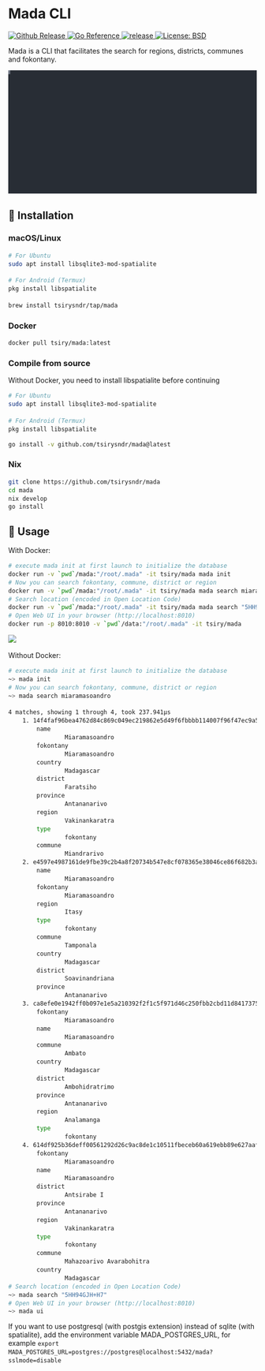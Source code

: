 # Mada CLI

<p>
  <a href="https://github.com/tsirysndr/mada/releases/latest" target="_blank">
    <img alt="Github Release" src="https://img.shields.io/github/release/tsirysndr/mada.svg" />
  </a>
 <a href="https://pkg.go.dev/github.com/tsirysndr/mada" target="_blank">
        <img alt="Go Reference" src="https://pkg.go.dev/badge/github.com/tsirysndr/mada" />
 </a>
  <a href="https://github.com/tsirysndr/mada/actions/workflows/release.yml" target="_blank">
    <img alt="release" src="https://github.com/tsirysndr/mada/actions/workflows/release.yml/badge.svg" />
  </a>
  <a href="LICENSE" target="_blank">
    <img alt="License: BSD" src="https://img.shields.io/badge/License-BSD-cyan.svg" />
  </a>
</p>

Mada is a CLI that facilitates the search for regions, districts, communes and fokontany.

<img width="800"  src="./preview.svg" />

## 🚚 Installation

### macOS/Linux

```bash
# For Ubuntu
sudo apt install libsqlite3-mod-spatialite

# For Android (Termux)
pkg install libspatialite

brew install tsirysndr/tap/mada
```


### Docker

```bash
docker pull tsiry/mada:latest
```

### Compile from source

Without Docker, you need to install libspatialite before continuing

```bash
# For Ubuntu
sudo apt install libsqlite3-mod-spatialite

# For Android (Termux)
pkg install libspatialite
```

```bash
go install -v github.com/tsirysndr/mada@latest
```

### Nix

```bash
git clone https://github.com/tsirysndr/mada
cd mada
nix develop
go install
```

## 🚀 Usage

With Docker:

```bash
# execute mada init at first launch to initialize the database
docker run -v `pwd`/mada:"/root/.mada" -it tsiry/mada mada init
# Now you can search fokontany, commune, district or region
docker run -v `pwd`/mada:"/root/.mada" -it tsiry/mada mada search miaramasoandro
# Search location (encoded in Open Location Code)
docker run -v `pwd`/mada:"/root/.mada" -it tsiry/mada mada search "5HH94GJH+H7"
# Open Web UI in your browser (http://localhost:8010)
docker run -p 8010:8010 -v `pwd`/data:"/root/.mada" -it tsiry/mada
```

<img src="./web-preview.png" />

Without Docker:

```bash
# execute mada init at first launch to initialize the database
~> mada init
# Now you can search fokontany, commune, district or region
~> mada search miaramasoandro

4 matches, showing 1 through 4, took 237.941µs
    1. 14f4faf96bea4762d84c869c049ec219862e5d49f6fbbbb114007f96f47ec9a5 (4.626249)
        name
                Miaramasoandro
        fokontany
                Miaramasoandro
        country
                Madagascar
        district
                Faratsiho
        province
                Antananarivo
        region
                Vakinankaratra
        type
                fokontany
        commune
                Miandrarivo
    2. e4597e4987161de9fbe39c2b4a8f20734b547e8cf078365e38046ce86f682b3a (4.626249)
        name
                Miaramasoandro
        fokontany
                Miaramasoandro
        region
                Itasy
        type
                fokontany
        commune
                Tamponala
        country
                Madagascar
        district
                Soavinandriana
        province
                Antananarivo
    3. ca8efe0e1942ff0b097e1e5a210392f2f1c5f971d46c250fbb2cbd11d8417375 (4.626249)
        fokontany
                Miaramasoandro
        name
                Miaramasoandro
        commune
                Ambato
        country
                Madagascar
        district
                Ambohidratrimo
        province
                Antananarivo
        region
                Analamanga
        type
                fokontany
    4. 614df925b36deff00561292d26c9ac8de1c10511fbeceb60a619ebb89e627aaf (4.361670)
        fokontany
                Miaramasoandro
        name
                Miaramasoandro
        district
                Antsirabe I
        province
                Antananarivo
        region
                Vakinankaratra
        type
                fokontany
        commune
                Mahazoarivo Avarabohitra
        country
                Madagascar
# Search location (encoded in Open Location Code)
~> mada search "5HH94GJH+H7"
# Open Web UI in your browser (http://localhost:8010)
~> mada ui
```

If you want to use postgresql (with postgis extension) instead of sqlite (with spatialite), add the environment variable MADA_POSTGRES_URL, for example `export MADA_POSTGRES_URL=postgres://postgres@localhost:5432/mada?sslmode=disable`
